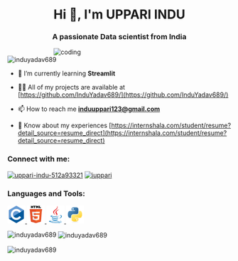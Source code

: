 <h1 align="center">Hi 👋, I'm UPPARI INDU</h1>
<h3 align="center">A passionate Data scientist from India</h3>
<img align="right" alt="coding" width=400 src="https://user-images.githubusercontent.com/55389276/140866485-8fb1c876-9a8f-4d6a-98dc-08c4981eaf70.gif"
<p align="left"> <img src="https://komarev.com/ghpvc/?username=induyadav689&label=Profile%20views&color=0e75b6&style=flat" alt="induyadav689" /> </p>

- 🌱 I’m currently learning **Streamlit**

- 👨‍💻 All of my projects are available at [https://github.com/InduYadav689/](https://github.com/InduYadav689/)

- 📫 How to reach me **induuppari123@gmail.com**

- 📄 Know about my experiences [https://internshala.com/student/resume?detail_source=resume_direct](https://internshala.com/student/resume?detail_source=resume_direct)

<h3 align="left">Connect with me:</h3>
<p align="left">
<a href="https://linkedin.com/in/uppari-indu-512a93321" target="blank"><img align="center" src="https://raw.githubusercontent.com/rahuldkjain/github-profile-readme-generator/master/src/images/icons/Social/linked-in-alt.svg" alt="uppari-indu-512a93321" height="30" width="40" /></a>
<a href="https://instagram.com/iuppari" target="blank"><img align="center" src="https://raw.githubusercontent.com/rahuldkjain/github-profile-readme-generator/master/src/images/icons/Social/instagram.svg" alt="iuppari" height="30" width="40" /></a>
</p>

<h3 align="left">Languages and Tools:</h3>
<p align="left"> <a href="https://www.cprogramming.com/" target="_blank" rel="noreferrer"> <img src="https://raw.githubusercontent.com/devicons/devicon/master/icons/c/c-original.svg" alt="c" width="40" height="40"/> </a> <a href="https://www.w3.org/html/" target="_blank" rel="noreferrer"> <img src="https://raw.githubusercontent.com/devicons/devicon/master/icons/html5/html5-original-wordmark.svg" alt="html5" width="40" height="40"/> </a> <a href="https://www.java.com" target="_blank" rel="noreferrer"> <img src="https://raw.githubusercontent.com/devicons/devicon/master/icons/java/java-original.svg" alt="java" width="40" height="40"/> </a> <a href="https://www.python.org" target="_blank" rel="noreferrer"> <img src="https://raw.githubusercontent.com/devicons/devicon/master/icons/python/python-original.svg" alt="python" width="40" height="40"/> </a> </p>

<p><img align="left" src="https://github-readme-stats.vercel.app/api/top-langs?username=induyadav689&show_icons=true&locale=en&layout=compact" alt="induyadav689" /></p>

<p>&nbsp;<img align="center" src="https://github-readme-stats.vercel.app/api?username=induyadav689&show_icons=true&locale=en" alt="induyadav689" /></p>

<p><img align="center" src="https://github-readme-streak-stats.herokuapp.com/?user=induyadav689&" alt="induyadav689" /></p>


